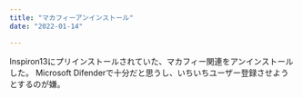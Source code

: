 ```yaml
---
title: "マカフィーアンインストール"
date: "2022-01-14"

---
```


Inspiron13にプリインストールされていた、マカフィー関連をアンインストールした。
Microsoft Difenderで十分だと思うし、いちいちユーザー登録させようとするのが嫌。
